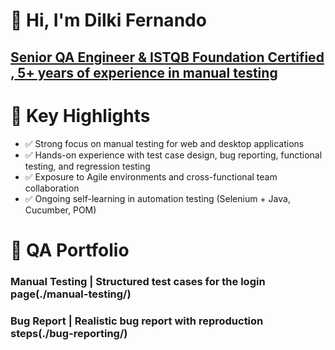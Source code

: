 # 👋 Hi, I'm Dilki Fernando
<H2><a href="https://www.linkedin.com/in/dilkifernando/">Senior QA Engineer & ISTQB Foundation Certified </a>,<a href="https://medium.com/@difernandov/the-evolving-role-of-a-qa-engineer-my-journey-c554ccf671ed"> 5+ years of experience in manual testing</a> </H2>

# 📌 Key Highlights
- ✅ Strong focus on manual testing for web and desktop applications
- ✅ Hands-on experience with test case design, bug reporting, functional testing, and regression testing
- ✅ Exposure to Agile environments and cross-functional team collaboration
- ✅ Ongoing self-learning in automation testing (Selenium + Java, Cucumber, POM)
  
# 📁 QA Portfolio
### <h3> Manual Testing | Structured test cases for the login page(./manual-testing/) </h3>
### <h3> Bug Report | Realistic bug report with reproduction steps(./bug-reporting/) </h3>
